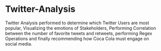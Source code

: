 # Twitter-Analysis
Twitter Analysis performed to determine which Twitter Users are most popular, Visualizing the emotions of Stakeholders, Performing Correlation between the number of favorite tweets and retweets, performing Regex Operations and finally recommending how Coca Cola must engage on social media.
